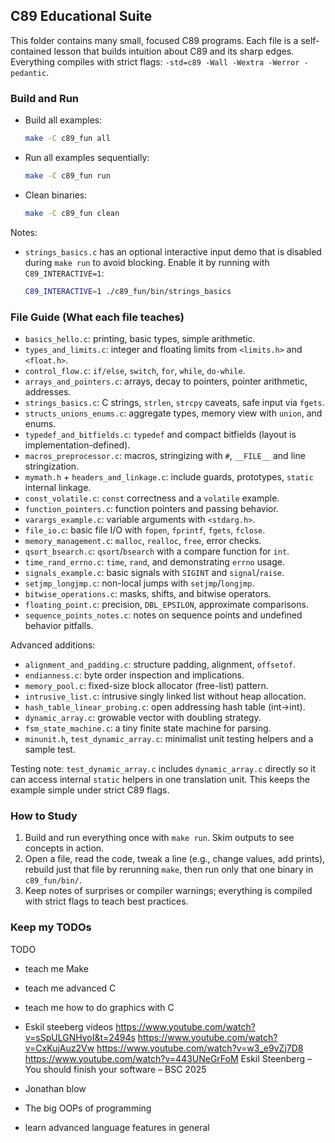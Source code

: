 ## C89 Educational Suite

This folder contains many small, focused C89 programs. Each file is a self-contained lesson that builds intuition about C89 and its sharp edges. Everything compiles with strict flags: `-std=c89 -Wall -Wextra -Werror -pedantic`.

### Build and Run

- Build all examples:
  ```bash
  make -C c89_fun all
  ```
- Run all examples sequentially:
  ```bash
  make -C c89_fun run
  ```
- Clean binaries:
  ```bash
  make -C c89_fun clean
  ```

Notes:
- `strings_basics.c` has an optional interactive input demo that is disabled during `make run` to avoid blocking. Enable it by running with `C89_INTERACTIVE=1`:
  ```bash
  C89_INTERACTIVE=1 ./c89_fun/bin/strings_basics
  ```

### File Guide (What each file teaches)

- `basics_hello.c`: printing, basic types, simple arithmetic.
- `types_and_limits.c`: integer and floating limits from `<limits.h>` and `<float.h>`.
- `control_flow.c`: `if/else`, `switch`, `for`, `while`, `do-while`.
- `arrays_and_pointers.c`: arrays, decay to pointers, pointer arithmetic, addresses.
- `strings_basics.c`: C strings, `strlen`, `strcpy` caveats, safe input via `fgets`.
- `structs_unions_enums.c`: aggregate types, memory view with `union`, and enums.
- `typedef_and_bitfields.c`: `typedef` and compact bitfields (layout is implementation-defined).
- `macros_preprocessor.c`: macros, stringizing with `#`, `__FILE__` and line stringization.
- `mymath.h` + `headers_and_linkage.c`: include guards, prototypes, `static` internal linkage.
- `const_volatile.c`: `const` correctness and a `volatile` example.
- `function_pointers.c`: function pointers and passing behavior.
- `varargs_example.c`: variable arguments with `<stdarg.h>`.
- `file_io.c`: basic file I/O with `fopen`, `fprintf`, `fgets`, `fclose`.
- `memory_management.c`: `malloc`, `realloc`, `free`, error checks.
- `qsort_bsearch.c`: `qsort`/`bsearch` with a compare function for `int`.
- `time_rand_errno.c`: `time`, `rand`, and demonstrating `errno` usage.
- `signals_example.c`: basic signals with `SIGINT` and `signal`/`raise`.
- `setjmp_longjmp.c`: non-local jumps with `setjmp`/`longjmp`.
- `bitwise_operations.c`: masks, shifts, and bitwise operators.
- `floating_point.c`: precision, `DBL_EPSILON`, approximate comparisons.
- `sequence_points_notes.c`: notes on sequence points and undefined behavior pitfalls.
  
Advanced additions:
- `alignment_and_padding.c`: structure padding, alignment, `offsetof`.
- `endianness.c`: byte order inspection and implications.
- `memory_pool.c`: fixed-size block allocator (free-list) pattern.
- `intrusive_list.c`: intrusive singly linked list without heap allocation.
- `hash_table_linear_probing.c`: open addressing hash table (int→int).
- `dynamic_array.c`: growable vector with doubling strategy.
- `fsm_state_machine.c`: a tiny finite state machine for parsing.
- `minunit.h`, `test_dynamic_array.c`: minimalist unit testing helpers and a sample test.

Testing note: `test_dynamic_array.c` includes `dynamic_array.c` directly so it can access internal `static` helpers in one translation unit. This keeps the example simple under strict C89 flags.

### How to Study

1) Build and run everything once with `make run`. Skim outputs to see concepts in action.
2) Open a file, read the code, tweak a line (e.g., change values, add prints), rebuild just that file by rerunning `make`, then run only that one binary in `c89_fun/bin/`.
3) Keep notes of surprises or compiler warnings; everything is compiled with strict flags to teach best practices.

### Keep my TODOs

TODO 
- teach me Make
- teach me advanced C
- teach me how to do graphics with C
- Eskil steeberg videos https://www.youtube.com/watch?v=sSpULGNHyoI&t=2494s https://www.youtube.com/watch?v=CxKujAuz2Vw https://www.youtube.com/watch?v=w3_e9vZj7D8 https://www.youtube.com/watch?v=443UNeGrFoM Eskil Steenberg – You should finish your software – BSC 2025

- Jonathan blow
- The big OOPs of programming
- learn advanced language features in general